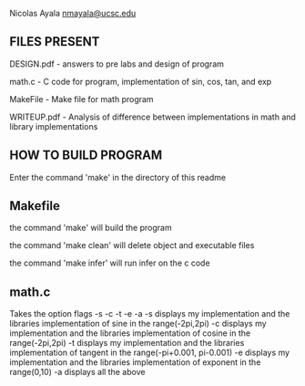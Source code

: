 Nicolas Ayala
nmayala@ucsc.edu

FILES PRESENT
-------------
DESIGN.pdf - answers to pre labs and design of program

math.c - C code for program, implementation of sin, cos, tan, and exp

MakeFile - Make file for math program

WRITEUP.pdf - Analysis of difference between implementations in math and library implementations

HOW TO BUILD PROGRAM
--------------------
Enter the command 'make' in the directory of this readme

Makefile
--------
the command 'make' will build the program

the command 'make clean' will delete object and executable files

the command 'make infer' will run infer on the c code

math.c
------
Takes the option flags -s -c -t -e -a
	-s displays my implementation and the 
	  libraries implementation of sine in the range(-2pi,2pi)
	-c displays my implementation and the 
	  libraries implementation of cosine in the range(-2pi,2pi)
	-t displays my implementation and the 
	  libraries implementation of tangent in the range(-pi+0.001, pi-0.001)
	-e displays my implementation and the 
	  libraries implementation of exponent in the range(0,10) 
	-a displays all the above
 
